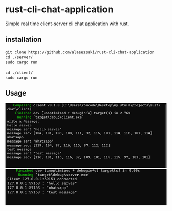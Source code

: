 # rust-cli-chat-application
Simple real time client-server cli chat application with rust.

## installation 
```
git clone https://github.com/alaeessaki/rust-cli-chat-application
cd ./server/
sudo cargo run

cd ./client/
sudo cargo run
```

## Usage

![alt text](./preview1.png)
![alt text](./preview2.png)
